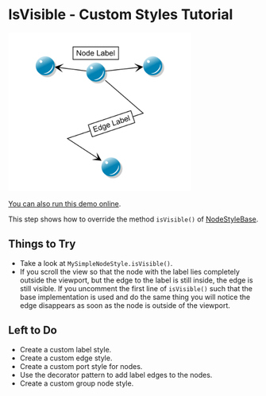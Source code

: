 # IsVisible - Custom Styles Tutorial

<img src="../../resources/image/tutorial2step1.png" alt="demo-thumbnail" height="320"/>

[You can also run this demo online](https://live.yworks.com/demos/02-tutorial-custom-styles/09-is-visible/index.html).

This step shows how to override the method `isVisible()` of [NodeStyleBase](https://docs.yworks.com/yfileshtml/#/api/NodeStyleBase).

## Things to Try

- Take a look at `MySimpleNodeStyle.isVisible()`.
- If you scroll the view so that the node with the label lies completely outside the viewport, but the edge to the label is still inside, the edge is still visible. If you uncomment the first line of `isVisible()` such that the base implementation is used and do the same thing you will notice the edge disappears as soon as the node is outside of the viewport.

## Left to Do

- Create a custom label style.
- Create a custom edge style.
- Create a custom port style for nodes.
- Use the decorator pattern to add label edges to the nodes.
- Create a custom group node style.
